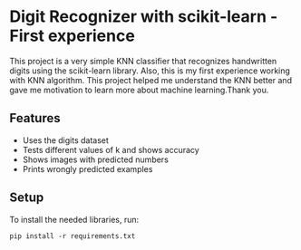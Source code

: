 # Digit Recognizer with scikit-learn - First experience

This project is a very simple KNN classifier that recognizes handwritten digits using the scikit-learn library.
Also, this is my first experience working with KNN algorithm. This project helped me understand the KNN better and gave me motivation to learn more about machine learning.Thank you.

## Features

- Uses the digits dataset  
- Tests different values of k and shows accuracy  
- Shows images with predicted numbers  
- Prints wrongly predicted examples  

## Setup

To install the needed libraries, run:
```
pip install -r requirements.txt
```


